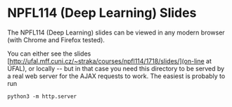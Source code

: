 # NPFL114 (Deep Learning) Slides

The NPFL114 (Deep Learning) slides can be viewed in any modern browser (with
Chrome and Firefox tested).

You can either see the slides
[http://ufal.mff.cuni.cz/~straka/courses/npfl114/1718/slides/](on-line at ÚFAL),
or locally -- but in that case you need this directory to be served by a real
web server for the AJAX requests to work. The easiest is probably to run
```
python3 -m http.server
```
